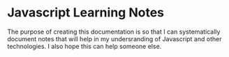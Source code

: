 # Javascript Learning Notes

The purpose of creating this documentation is so that I can systematically document notes that will help in my undersranding of Javascript and other technologies. I also hope this can help someone else.

## 